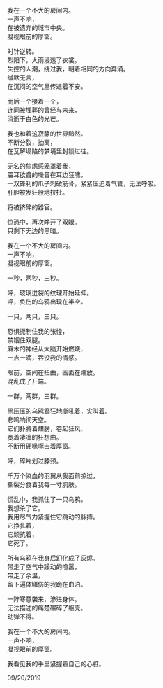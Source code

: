 我在一个不大的房间内。   
一声不响，  
在被遗弃的城市中央。  
凝视眼前的厚窗。   

时针逆转。  
烈阳下，大雨浸透了衣裳。  
失控的人潮，绕过我，朝着相同的方向奔涌。  
缄默无言，  
在沉闷的空气里传递着不安。  

而后一个接着一个，  
连同被埋葬的曾经与未来，  
消逝于白色的光芒。  

我也和着这寂静的世界黯然。  
不断分裂，抽离，  
在瓦解塌陷的梦境里封锁过往。  

无名的焦虑感笼罩着我，   
震耳欲聋的噪音在耳边狂啸。  
一双锋利的爪子刺破筋骨，紧紧压迫着气管，无法呼吸。    
肝胆被发狂般地拉扯。  

将被挤碎的器官。  

惊恐中，再次睁开了双眼。  
只剩下无边的黑暗。  

我在一个不大的房间内。   
一声不响，  
凝视眼前的厚窗。  

一秒，两秒，三秒。   

呯，玻璃迸裂的纹理开始延伸。   
呯，负伤的乌鸦出现在半空。  

一只，两只，三只。   

恐惧扼制住我的张惶，  
禁锢住双腿。  
麻木的神经从大脑开始燃烧，  
一点一滴，吞没我的情感。    

眼前，空间在扭曲，画面在缩放。  
混乱成了开端。  

一群，两群，三群。  

黑压压的乌鸦癫狂地嘶吼着，尖叫着。  
悲鸣响彻天空。  
它们扑腾着翅膀，卷起狂风，   
奏着凄凛的狂想曲。   
不断用硬喙啄击着厚窗。  

呯，碎片划过脖颈。  

千万个染血的羽翼从我面前掠过，   
撕裂分食着我每一寸肌肤。  

慌乱中，我抓住了一只乌鸦。   
我想杀了它。   
我用尽气力紧握住它跳动的脉搏。   
它挣扎着，  
它顽抗着，   
它死了。    

所有乌鸦在我身后幻化成了灰烬。  
带走了空气中躁动的喧嚣，  
带走了余温，  
留下遍体鳞伤的我跪在血泊。  
 
一阵寒意袭来，渗进身体。   
无法描述的痛楚碾碎了躯壳。  
动弹不得。  

我在一个不大的房间内。  
一声不响，  
凝视眼前的厚窗。   

我看见我的手里紧握着自己的心脏。  

09/20/2019
